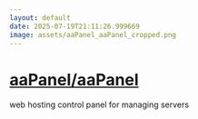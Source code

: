 ```yaml
---
layout: default
date: 2025-07-19T21:11:26.999669
image: assets/aaPanel_aaPanel_cropped.png
---
```


# [aaPanel/aaPanel](https://github.com/aaPanel/aaPanel)

web hosting control panel for managing servers
